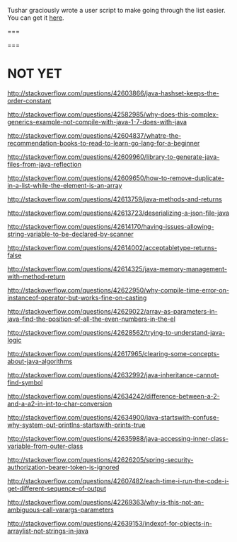 Tushar graciously wrote a user script to make going through the list easier. You can get it [here](https://github.com/tusharjadhav219/Userscript-for-delete-candidates).

===

===

NOT YET
=====

http://stackoverflow.com/questions/42603866/java-hashset-keeps-the-order-constant

http://stackoverflow.com/questions/42582985/why-does-this-complex-generics-example-not-compile-with-java-1-7-does-with-java

http://stackoverflow.com/questions/42604837/whatre-the-recommendation-books-to-read-to-learn-go-lang-for-a-beginner

http://stackoverflow.com/questions/42609960/library-to-generate-java-files-from-java-reflection

http://stackoverflow.com/questions/42609650/how-to-remove-duplicate-in-a-list-while-the-element-is-an-array

http://stackoverflow.com/questions/42613759/java-methods-and-returns

http://stackoverflow.com/questions/42613723/deserializing-a-json-file-java

http://stackoverflow.com/questions/42614170/having-issues-allowing-string-variable-to-be-declared-by-scanner

http://stackoverflow.com/questions/42614002/acceptabletype-returns-false

http://stackoverflow.com/questions/42614325/java-memory-management-with-method-return

http://stackoverflow.com/questions/42622950/why-compile-time-error-on-instanceof-operator-but-works-fine-on-casting

http://stackoverflow.com/questions/42629022/array-as-parameters-in-java-find-the-position-of-all-the-even-numbers-in-the-el

http://stackoverflow.com/questions/42628562/trying-to-understand-java-logic

http://stackoverflow.com/questions/42617965/clearing-some-concepts-about-java-algorithms

http://stackoverflow.com/questions/42632992/java-inheritance-cannot-find-symbol

http://stackoverflow.com/questions/42634242/difference-between-a-2-and-a-a2-in-int-to-char-conversion

http://stackoverflow.com/questions/42634900/java-startswith-confuse-why-system-out-printlns-startswith-prints-true

http://stackoverflow.com/questions/42635988/java-accessing-inner-class-variable-from-outer-class

http://stackoverflow.com/questions/42626205/spring-security-authorization-bearer-token-is-ignored

http://stackoverflow.com/questions/42607482/each-time-i-run-the-code-i-get-different-sequence-of-output

http://stackoverflow.com/questions/42269363/why-is-this-not-an-ambiguous-call-varargs-parameters

http://stackoverflow.com/questions/42639153/indexof-for-objects-in-arraylist-not-strings-in-java